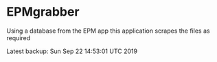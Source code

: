 # EPMgrabber
Using a database from the EPM app this application scrapes the files as required


Latest backup: Sun Sep 22 14:53:01 UTC 2019
